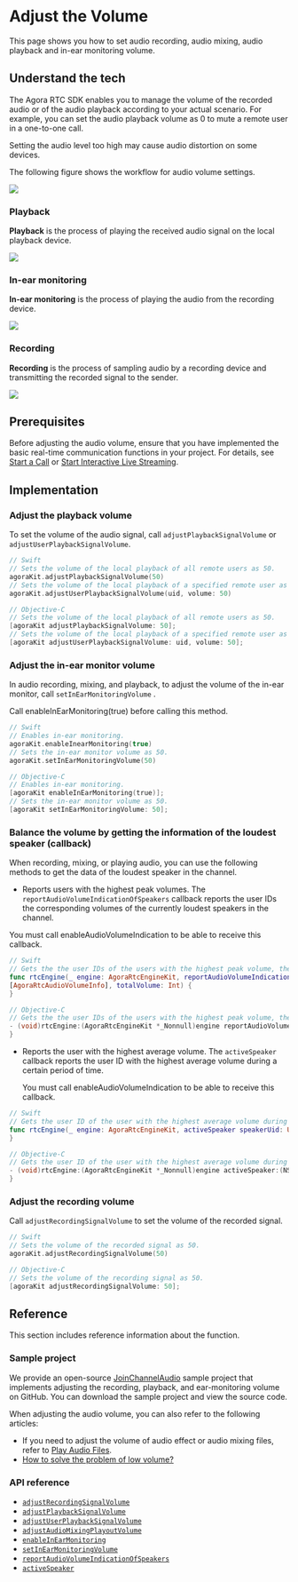 # Adjust the Volume

This page shows you how to set audio recording, audio mixing, audio playback and in-ear monitoring volume.

## Understand the tech

The Agora RTC SDK enables you to manage the volume of the recorded audio or of the audio playback according to your actual scenario. For example, you can set the audio playback volume as 0 to mute a remote user in a one-to-one call.

<div class="alert note">Setting the audio level too high may cause audio distortion on some devices.</div>

The following figure shows the workflow for audio volume settings.

![](https://web-cdn.agora.io/docs-files/1578885967798)

### Playback

**Playback** is the process of playing the received audio signal on the local playback device.

![](https://web-cdn.agora.io/docs-files/1578887639765)

### In-ear monitoring

**In-ear monitoring** is the process of playing the audio from the recording device.

![](https://web-cdn.agora.io/docs-files/1578887697061)

### Recording


**Recording** is the process of sampling audio by a recording device and transmitting the recorded signal to the sender.

![](https://web-cdn.agora.io/docs-files/1578559122611)

## Prerequisites

Before adjusting the audio volume, ensure that you have implemented the basic real-time communication functions in your project. For details, see [Start a Call](start_call_ios) or [Start Interactive Live Streaming](start_live_ios).

## Implementation
### Adjust the playback volume

To set the volume of the audio signal, call `adjustPlaybackSignalVolume` or `adjustUserPlaybackSignalVolume`.


```swift
// Swift
// Sets the volume of the local playback of all remote users as 50.
agoraKit.adjustPlaybackSignalVolume(50)
// Sets the volume of the local playback of a specified remote user as 50.
agoraKit.adjustUserPlaybackSignalVolume(uid, volume: 50)
```

```objective-c
// Objective-C
// Sets the volume of the local playback of all remote users as 50.
[agoraKit adjustPlaybackSignalVolume: 50];
// Sets the volume of the local playback of a specified remote user as 50.
[agoraKit adjustUserPlaybackSignalVolume: uid, volume: 50];
```

### Adjust the in-ear monitor volume

In audio recording, mixing, and playback, to adjust the volume of the in-ear monitor, call `setInEarMonitoringVolume` .

<div class="alert note">Call enableInEarMonitoring(true) before calling this method.</div>


```swift
// Swift
// Enables in-ear monitoring.
agoraKit.enableInearMonitoring(true)
// Sets the in-ear monitor volume as 50.
agoraKit.setInEarMonitoringVolume(50)
```

```objective-c
// Objective-C
// Enables in-ear monitoring.
[agoraKit enableInEarMonitoring(true)];
// Sets the in-ear monitor volume as 50.
[agoraKit setInEarMonitoringVolume: 50];
```

### Balance the volume by getting the information of the loudest speaker (callback)

When recording, mixing, or playing audio, you can use the following methods to get the data of the loudest speaker in the channel.

-  Reports users with the highest peak volumes. The `reportAudioVolumeIndicationOfSpeakers` callback reports the user IDs the corresponding volumes of the currently loudest speakers in the channel.

  <div class="alert note">You must call enableAudioVolumeIndication to be able to receive this callback.</div>


```swift
// Swift
// Gets the the user IDs of the users with the highest peak volume, the corresponding volumes, as well as whether the local user is speaking.
func rtcEngine(_ engine: AgoraRtcEngineKit, reportAudioVolumeIndicationOfSpeakers speakers:
[AgoraRtcAudioVolumeInfo], totalVolume: Int) {
}
```

```objective-c
// Objective-C
// Gets the the user IDs of the users with the highest peak volume, the corresponding volumes, as well as whether the local user is speaking.
- (void)rtcEngine:(AgoraRtcEngineKit *_Nonnull)engine reportAudioVolumeIndicationOfSpeakers:(NSArray<AgoraRtcAudioVolumeInfo*> *_Nonnull)speakers totalVolume:(NSInteger)totalVolume {
}
```

- Reports the user with the highest average volume. The `activeSpeaker` callback reports the user ID with the highest average volume during a certain period of time.

  <div class="alert note">You must call enableAudioVolumeIndication to be able to receive this callback.</div>

```swift
// Swift
// Gets the user ID of the user with the highest average volume during a certain period of time. A uid of 0 indicates the local user.
func rtcEngine(_ engine: AgoraRtcEngineKit, activeSpeaker speakerUid: UInt) {
}
```

```objective-c
// Objective-C
// Gets the user ID of the user with the highest average volume during a certain period of time. A uid of 0 indicates the local user.
- (void)rtcEngine:(AgoraRtcEngineKit *_Nonnull)engine activeSpeaker:(NSUInteger)speakerUid {
}
```

### Adjust the recording volume

Call `adjustRecordingSignalVolume` to set the volume of the recorded signal.


```swift
// Swift
// Sets the volume of the recorded signal as 50.
agoraKit.adjustRecordingSignalVolume(50)
```

```objective-c
// Objective-C
// Sets the volume of the recording signal as 50.
[agoraKit adjustRecordingSignalVolume: 50];
```

## Reference

This section includes reference information about the function.



### Sample project

We provide an open-source [JoinChannelAudio](https://github.com/AgoraIO/API-Examples/blob/dev/3.6.200/iOS/APIExample/Examples/Basic/JoinChannelAudio/JoinChannelAudio.swift) sample project that implements adjusting the recording, playback, and ear-monitoring volume on GitHub. You can download the sample project and view the source code.

When adjusting the audio volume, you can also refer to the following articles:

- If you need to adjust the volume of audio effect or audio mixing files, refer to [Play Audio Files](./audio_effect_mixing_apple?platform=iOS).
- [How to solve the problem of low volume?](https://docs.agora.io/en/faq/audio_low)

### API reference

- [`adjustRecordingSignalVolume`](./API%20Reference/oc/Classes/AgoraRtcEngineKit.html#//api/name/adjustRecordingSignalVolume:)
- [`adjustPlaybackSignalVolume`](./API%20Reference/oc/Classes/AgoraRtcEngineKit.html#//api/name/adjustPlaybackSignalVolume:)
- [`adjustUserPlaybackSignalVolume`](./API%20Reference/oc/Classes/AgoraRtcEngineKit.html#//api/name/adjustUserPlaybackSignalVolume:volume:)
- [`adjustAudioMixingPlayoutVolume`](./API%20Reference/oc/Classes/AgoraRtcEngineKit.html#//api/name/adjustAudioMixingPlayoutVolume:)
- [`enableInEarMonitoring`](./API%20Reference/oc/Classes/AgoraRtcEngineKit.html#//api/name/enableInEarMonitoring:)
- [`setInEarMonitoringVolume`](./API%20Reference/oc/Classes/AgoraRtcEngineKit.html#//api/name/setInEarMonitoringVolume:)
- [`reportAudioVolumeIndicationOfSpeakers`](./API%20Reference/oc/Protocols/AgoraRtcEngineDelegate.html#//api/name/rtcEngine:reportAudioVolumeIndicationOfSpeakers:totalVolume:4)
- [`activeSpeaker`](./API%20Reference/oc/Protocols/AgoraRtcEngineDelegate.html#//api/name/rtcEngine:activeSpeaker:)



